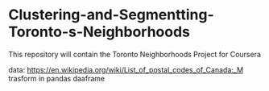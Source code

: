 # Clustering-and-Segmentting-Toronto-s-Neighborhoods
This repository will contain the Toronto Neighborhoods Project for Coursera

data:  https://en.wikipedia.org/wiki/List_of_postal_codes_of_Canada:_M trasform in pandas daaframe
